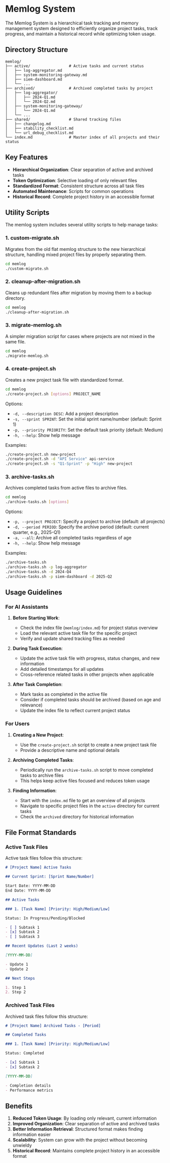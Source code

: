 # Memlog System

The Memlog System is a hierarchical task tracking and memory management system designed to efficiently organize project tasks, track progress, and maintain a historical record while optimizing token usage.

## Directory Structure

```
memlog/
├── active/                 # Active tasks and current status
│   ├── log-aggregator.md
│   ├── system-monitoring-gateway.md
│   ├── siem-dashboard.md
│   └── ...
├── archived/               # Archived completed tasks by project
│   ├── log-aggregator/
│   │   ├── 2024-Q1.md
│   │   └── 2024-Q2.md
│   ├── system-monitoring-gateway/
│   │   └── 2024-Q1.md
│   └── ...
├── shared/                 # Shared tracking files
│   ├── changelog.md
│   ├── stability_checklist.md
│   └── url_debug_checklist.md
└── index.md                # Master index of all projects and their status
```

## Key Features

- **Hierarchical Organization**: Clear separation of active and archived tasks
- **Token Optimization**: Selective loading of only relevant files
- **Standardized Format**: Consistent structure across all task files
- **Automated Maintenance**: Scripts for common operations
- **Historical Record**: Complete project history in an accessible format

## Utility Scripts

The memlog system includes several utility scripts to help manage tasks:

### 1. custom-migrate.sh

Migrates from the old flat memlog structure to the new hierarchical structure, handling mixed project files by properly separating them.

```bash
cd memlog
./custom-migrate.sh
```

### 2. cleanup-after-migration.sh

Cleans up redundant files after migration by moving them to a backup directory.

```bash
cd memlog
./cleanup-after-migration.sh
```

### 3. migrate-memlog.sh

A simpler migration script for cases where projects are not mixed in the same file.

```bash
cd memlog
./migrate-memlog.sh
```

### 4. create-project.sh

Creates a new project task file with standardized format.

```bash
cd memlog
./create-project.sh [options] PROJECT_NAME
```

Options:

- `-d, --description DESC`: Add a project description
- `-s, --sprint SPRINT`: Set the initial sprint name/number (default: Sprint 1)
- `-p, --priority PRIORITY`: Set the default task priority (default: Medium)
- `-h, --help`: Show help message

Examples:

```bash
./create-project.sh new-project
./create-project.sh -d "API Service" api-service
./create-project.sh -s "Q1-Sprint" -p "High" new-project
```

### 3. archive-tasks.sh

Archives completed tasks from active files to archive files.

```bash
cd memlog
./archive-tasks.sh [options]
```

Options:

- `-p, --project PROJECT`: Specify a project to archive (default: all projects)
- `-d, --period PERIOD`: Specify the archive period (default: current quarter, e.g., 2025-Q1)
- `-a, --all`: Archive all completed tasks regardless of age
- `-h, --help`: Show help message

Examples:

```bash
./archive-tasks.sh
./archive-tasks.sh -p log-aggregator
./archive-tasks.sh -d 2024-Q4
./archive-tasks.sh -p siem-dashboard -d 2025-Q2
```

## Usage Guidelines

### For AI Assistants

1. **Before Starting Work**:

   - Check the index file (`memlog/index.md`) for project status overview
   - Load the relevant active task file for the specific project
   - Verify and update shared tracking files as needed

2. **During Task Execution**:

   - Update the active task file with progress, status changes, and new information
   - Add detailed timestamps for all updates
   - Cross-reference related tasks in other projects when applicable

3. **After Task Completion**:
   - Mark tasks as completed in the active file
   - Consider if completed tasks should be archived (based on age and relevance)
   - Update the index file to reflect current project status

### For Users

1. **Creating a New Project**:

   - Use the `create-project.sh` script to create a new project task file
   - Provide a descriptive name and optional details

2. **Archiving Completed Tasks**:

   - Periodically run the `archive-tasks.sh` script to move completed tasks to archive files
   - This helps keep active files focused and reduces token usage

3. **Finding Information**:
   - Start with the `index.md` file to get an overview of all projects
   - Navigate to specific project files in the `active` directory for current tasks
   - Check the `archived` directory for historical information

## File Format Standards

### Active Task Files

Active task files follow this structure:

```markdown
# [Project Name] Active Tasks

## Current Sprint: [Sprint Name/Number]

Start Date: YYYY-MM-DD
End Date: YYYY-MM-DD

## Active Tasks

### 1. [Task Name] [Priority: High/Medium/Low]

Status: In Progress/Pending/Blocked

- [ ] Subtask 1
- [x] Subtask 2
- [ ] Subtask 3

## Recent Updates (Last 2 weeks)

[YYYY-MM-DD]

- Update 1
- Update 2

## Next Steps

1. Step 1
2. Step 2
```

### Archived Task Files

Archived task files follow this structure:

```markdown
# [Project Name] Archived Tasks - [Period]

## Completed Tasks

### 1. [Task Name] [Priority: High/Medium/Low]

Status: Completed

- [x] Subtask 1
- [x] Subtask 2

[YYYY-MM-DD]

- Completion details
- Performance metrics
```

## Benefits

1. **Reduced Token Usage**: By loading only relevant, current information
2. **Improved Organization**: Clear separation of active and archived tasks
3. **Better Information Retrieval**: Structured format makes finding information easier
4. **Scalability**: System can grow with the project without becoming unwieldy
5. **Historical Record**: Maintains complete project history in an accessible format

